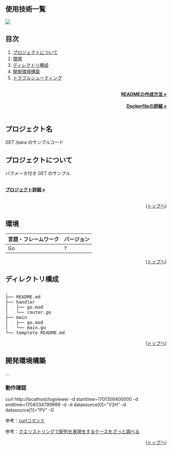 <div id="top"></div>

## 使用技術一覧

<!-- シールド一覧 -->
<!-- 該当するプロジェクトの中から任意のものを選ぶ-->
<p style="display: inline">
  <img src="https://camo.qiitausercontent.com/83b135f2a0f5b083eccb132a35d3b40d72ebe34c/68747470733a2f2f696d672e736869656c64732e696f2f62616467652f2d476f2d3736453146452e7376673f6c6f676f3d676f267374796c653d666f722d7468652d6261646765">
</p>

## 目次

1. [プロジェクトについて](#プロジェクトについて)
2. [環境](#環境)
3. [ディレクトリ構成](#ディレクトリ構成)
4. [開発環境構築](#開発環境構築)
5. [トラブルシューティング](#トラブルシューティング)

<!-- READMEの作成方法のドキュメントのリンク -->
<br />
<div align="right">
    <a href="READMEの作成方法のリンク"><strong>READMEの作成方法 »</strong></a>
</div>
<br />
<!-- Dockerfileのドキュメントのリンク -->
<div align="right">
    <a href="Dockerfileの詳細リンク"><strong>Dockerfileの詳細 »</strong></a>
</div>
<br />
<!-- プロジェクト名を記載 -->

## プロジェクト名

GET /para のサンプルコード

<!-- プロジェクトについて -->

## プロジェクトについて

パラメータ付き GET のサンプル

<!-- プロジェクトの概要を記載 -->

  <p align="left">
    <br />
    <!-- プロジェクト詳細にBacklogのWikiのリンク -->
    <a href="Backlogのwikiリンク"><strong>プロジェクト詳細 »</strong></a>
    <br />
    <br />

<p align="right">(<a href="#top">トップへ</a>)</p>

## 環境

<!-- 言語、フレームワーク、ミドルウェア、インフラの一覧とバージョンを記載 -->

| 言語・フレームワーク  | バージョン |
| --------------------- | ---------- |
| Go                | ?     |


<p align="right">(<a href="#top">トップへ</a>)</p>

## ディレクトリ構成

<!-- Treeコマンドを使ってディレクトリ構成を記載 -->

<pre>
.
├── README.md
├── handler
│   ├── go.mod
│   └── router.go
├── main
│   ├── go.mod
│   └── main.go
└── templete_README.md
</pre>

<p align="right">(<a href="#top">トップへ</a>)</p>

## 開発環境構築

...


### 動作確認

curl http://localhost/logviewer -d starttime=1701356400000 -d endtime=1704034799999 -d -d datasource[0]="V2H" -d datasource[1]="PV" -G

参考：[curlコマンド](https://ichiroku11.hatenablog.jp/entry/2014/03/31/232758)

参考：[クエリストリングで配列を表現をするケースをざっと調べる](https://shinkufencer.hateblo.jp/entry/2019/05/18/163912)


<p align="right">(<a href="#top">トップへ</a>)</p>
